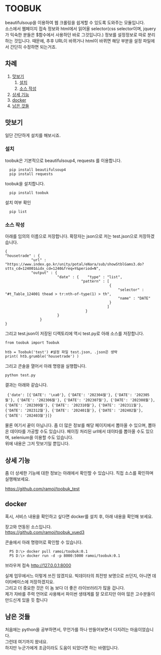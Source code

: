 # TOOBUK
beautifulsoup을 이용하여 웹 크롤링을 쉽게할 수 있도록 도와주는 모듈입니다.  
소스에서 웹페이지 접속 정보와 html에서 읽어올 selector(css selector이며, jquery가 익숙한 분들은 $함수에서 사용하던 바로 그것입니다.) 정보를 설정정보로 따로 분리하는 것입니다.
때문에, 추후 URL이 바뀌거나 html이 바뀌면 해당 부분을 설정 파일에서 간단히 수정하면 되는거죠.

## 차례
1. [맛보기](#맛보기)
   1. [설치](#설치)
   1. [소스 작성](#소스-작성)
1. [상세 기능](#상세-기능)
1. [docker](#docker)
1. [남은 것들](#남은-것들)


## 맛보기 
   일단 간단하게 설치를 해보시죠.  

   ### 설치

toobuk은 기본적으로 beautifulsoup4, requests 를 이용합니다.   

      pip install beautifulsoup4  
      pip install requests

toobuk을 설치합니다.
      
      pip install toobuk

설치 여부 확인  

      pip list  

   ### 소스 작성
   아래를 임의의 이름으로 저장합니다. 확장자는 json으로 
   저는 test.json으로 저장하겠습니다.

    {
    "housetrade" : {
                "url" : "https://www.index.go.kr/unity/potal/eNara/sub/showStblGams3.do?stts_cd=124001&idx_cd=1240&freq=Y&period=N",
                "output" : {
                            "date" : {    "type" : "list",
                                       "pattern" : [ 
                                                    {
                                                        "selector" : "#t_Table_124001 thead > tr:nth-of-type(1) > th",
                                                        "name" : "DATE"
                                                    }
                                                   ]
                                         }
                            }
                    }
    }

그리고 test.json이 저장된 디렉토리에 역시 test.py로 아래 소스를 저장합니다.

    from toobuk import Toobuk

    htb = Toobuk('test') #설정 파일 test.json, .json은 생략
    print( htb.grumble('housetrade') ) 

그리고 콘솔을 열어서 아래 명령을 실행합니다.

    python test.py

결과는 아래와 같습니다.

     {'date': [{'DATE': '\xa0'}, {'DATE': '202304월'}, {'DATE': '202305월'}, {'DATE': '202306월'}, {'DATE': '202307월'}, {'DATE': '202308월'}, {'DATE': '202309월'}, {'DATE': '202310월'}, {'DATE': '202311월'}, {'DATE': '202312월'}, {'DATE': '202401월'}, {'DATE': '202402월'}, {'DATE': '202403월'}]}

물론 여기서 끝이 아닙니다. 좀 더 많은 정보를 해당 페이지에서 뽑아올 수 있으며, 뽑아온 데이타를 가공할 수도 있습니다.
페이징 처리된 url에서 데이타를 뽑아올 수도 있으며, selenium을 이용할 수도 있습니다.  
위에 내용은 그저 맛보기일 뿐입니다.

## 상세 기능
좀 더 상세한 기능에 대한 정보는 아래에서 확인할 수 있습니다. 직접 소스를 확인하며 실행해보세요.  

https://github.com/ramoi/toobuk_test

## docker
혹시, 서비스 내용을 확인하고 싶다면 docker를 설치 후, 아래 내용을 확인해 보세요.  

장고와 연동된 소스입니다.    
https://github.com/ramoi/toobuk_vued3 

콘솔에서 아래 명령어로 확인할 수 있습니다.

      PS D:\> docker pull ramoi/toobuk:0.1 
      PS D:\> docker run -d -p 8000:5000 ramoi/toobuk:0.1

브라우져 접속 
http://127.0.0.1:8000


실제 업무에서느 이렇게 쓰진 않겠지요. 빅데이타의 최전방 보명으로 쓰던지, 아니면 데이타베이스에 저장하겠지요.  
그리고 더 중요한 것은 이 놈 보다 더 좋은 라이브러리가 많을 겁니다.  
제가 자바를 주력 언어로 사용해서 파이썬 생태계를 잘 모르지만 아마 많은 고수분들이 만드신게 있을 듯 합니다

## 남은 것들
처음에는 python을 공부하면서, 무언가를 하나 만들어보면서 다지려는 마음이었습니다.  
그런데 여기까지 왔네요.  
하지만 누군가에게 조금이라도 도움이 되었다면 하는 바램입니다.
